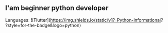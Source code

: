 ## I'am beginner python developer  

Languages:
![Flutter](https://img.shields.io/static/v1?-Python-informational?
?style=for-the-badge&logo=python)
